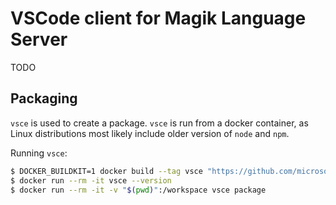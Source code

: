 # VSCode client for Magik Language Server

TODO


## Packaging

`vsce` is used to create a package. `vsce` is run from a docker container, as Linux distributions most likely include
older version of `node` and `npm`.

Running `vsce`:
```bash
$ DOCKER_BUILDKIT=1 docker build --tag vsce "https://github.com/microsoft/vscode-vsce.git#main"
$ docker run --rm -it vsce --version
$ docker run --rm -it -v "$(pwd)":/workspace vsce package
```
